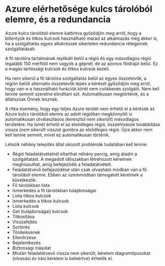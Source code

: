 <properties
    pageTitle="Mi a teendő az Azure megelőzve a szolgáltatási zavarok, amely hatással van az Azure kulcs tárolóból elemre |} Microsoft Azure"
    description="Ismerje meg, mi a teendő megelőzve az Azure szolgáltatási zavarok, amely hatással van az Azure kulcs tárolóból elemre."
    services="key-vault"
    documentationCenter=""
    authors="adamglick"
    manager="mbaldwin"
    editor=""/>

<tags
    ms.service="key-vault"
    ms.workload="key-vault"
    ms.tgt_pltfrm="na"
    ms.devlang="na"
    ms.topic="article"
    ms.date="08/26/2016"
    ms.author="sumedhb;aglick"/>


# <a name="azure-key-vault-availability-and-redundancy"></a>Azure elérhetősége kulcs tárolóból elemre, és a redundancia

Azure kulcs tárolóból elemre kattintva győződjön meg arról, hogy a billentyűk és titkos kulcsok használható marad az alkalmazás még akkor is, ha a szolgáltatás egyes alkatrészek sikertelen redundancia rétegeinek szolgáltatásait.

A fő tárolóra tartalmának replikált belül a régió és egy másodlagos régió legalább 150 mérföld nem vagyok a gépnél, de az azonos földrajzi belül. Ez a magas tartóssági kulcsok és titkos kulcsok kezeli.

Ha nem sikerül a fő tárolóra szolgáltatás belül az egyes összetevők, a régión belüli alternatív összetevők lépés a kérését győződjön meg arról, hogy van-e a használható funkciók körét nem csökkenés szolgáló. Nem kell tennie semmit szeretne elindítani ezt. Automatikusan megtörténik, és a átlátszóak Önnek lesznek.

A ritka esemény, hogy egy teljes Azure terület nem érhető el a kérések az Azure kulcs tárolóból elemre az adott régióban megkönnyítő is automatikusan útválasztásos (*keresztül nem sikerült*) másodlagos területére. Ha ismét érhető el az elsődleges régió, összehívások továbbítása vissza (*nem sikerült vissza*) gombra az elsődleges régió. Újra akkor nem kell tennie semmit, mivel ez automatikusan történik.

Létezik néhány telepítés által okozott problémák tudatában kell lennie:

* Régió feladatátvételnél eltarthat néhány percig, amíg átadni a szolgáltatást. A megadott időszakban létrehozott kérelmek meghiúsulhat, amíg befejeződik a feladatátvételt.
* Feladatátvevő befejeződése után csak olvasható módban van a fő tárolóból elemre. Ebben az üzemmódban támogatott kérelmek a következők:
 * Fő tárolókban lista
 * Ismerkedés a fő tárolókban tulajdonságai
 * Lista titkos kulcsok
 * Ismerkedés a titkos kulcsok
 * Lista kulcsok
 * Get (tulajdonságai) kulcsok
 * Titkosítása
 * Visszafejtés
 * Sortörés
 * Tördelésének
 * Ellenőrzése
 * Bejelentkezés
 * Biztonsági másolat
* Miután feladatátvevő vissza nem sikerült, kérelem diagramtípusokat (olvasási *és* írási kérelem is beleértve) érhetők el.
